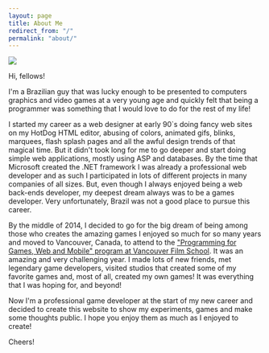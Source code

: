 ```yaml
---
layout: page
title: About Me
redirect_from: "/"
permalink: "about/"
---
```


<img src="{{ site.baseurl }}public/images/about/arrow-on-the-knee.jpg">

Hi, fellows!

I'm a Brazilian guy that was lucky enough to be presented to computers graphics and video games at a very young age and quickly felt that being a programmer was something that I would love to do for the rest of my life!

I started my career as a web designer at early 90`s doing fancy web sites on my HotDog HTML editor, abusing of colors, animated gifs, blinks, marquees, flash splash pages and all the awful design trends of that magical time. But it didn't took long for me to go deeper and start doing simple web applications, mostly using ASP and databases. By the time that Microsoft created the .NET framework I was already a professional web developer and as such I participated in lots of different projects in many companies of all sizes. But, even though I always enjoyed being a web back-ends developer, my deepest dream always was to be a games developer. Very unfortunately, Brazil was not a good place to pursue this career.

By the middle of 2014, I decided to go for the big dream of being among those who creates the amazing games I enjoyed so much for so many years and moved to Vancouver, Canada, to attend to the <a href="https://vfs.edu/programs/programming" target="_blank">"Programming for Games, Web and Mobile" program at Vancouver Film School</a>. It was an amazing and very challenging year. I made lots of new friends, met legendary game developers, visited studios that created some of my favorite games and, most of all, created my own games! It was everything that I was hoping for, and beyond!

Now I'm a professional game developer at the start of my new career and decided to create this website to show my experiments, games and make some thoughts public. I hope you enjoy them as much as I enjoyed to create!

Cheers!